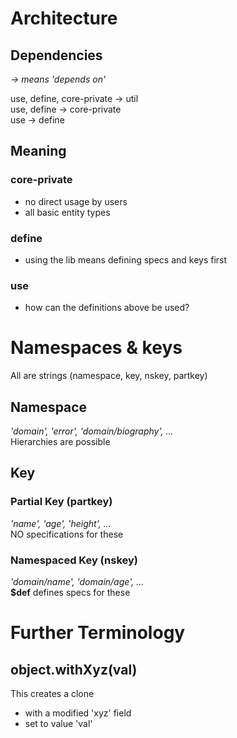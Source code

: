 # Architecture

## Dependencies
*-> means 'depends on'*

use, define, core-private -> util \
use, define -> core-private \
use -> define

## Meaning
### core-private
- no direct usage by users
- all basic entity types

### define
- using the lib means defining specs and keys first

### use
- how can the definitions above be used?

# Namespaces & keys
All are strings (namespace, key, nskey, partkey)

## Namespace
*'domain', 'error', 'domain/biography', ...*\
Hierarchies are possible

## Key

### Partial Key (partkey)
*'name', 'age', 'height', ...*\
NO specifications for these

### Namespaced Key (nskey)
*'domain/name', 'domain/age', ...*\
**$def** defines specs for these

# Further Terminology

## object.withXyz(val)

This creates a clone 
- with a modified 'xyz' field 
- set to value 'val'